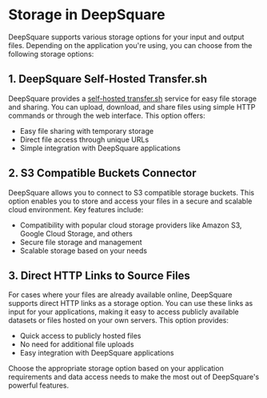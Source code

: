 # Storage in DeepSquare

DeepSquare supports various storage options for your input and output files. Depending on the application you're using, you can choose from the following storage options:

## 1. DeepSquare Self-Hosted Transfer.sh

DeepSquare provides a [self-hosted transfer.sh](https://transfer.deepsquare.run/) service for easy file storage and sharing. You can upload, download, and share files using simple HTTP commands or through the web interface. This option offers:

- Easy file sharing with temporary storage
- Direct file access through unique URLs
- Simple integration with DeepSquare applications

## 2. S3 Compatible Buckets Connector

DeepSquare allows you to connect to S3 compatible storage buckets. This option enables you to store and access your files in a secure and scalable cloud environment. Key features include:

- Compatibility with popular cloud storage providers like Amazon S3, Google Cloud Storage, and others
- Secure file storage and management
- Scalable storage based on your needs

## 3. Direct HTTP Links to Source Files

For cases where your files are already available online, DeepSquare supports direct HTTP links as a storage option. You can use these links as input for your applications, making it easy to access publicly available datasets or files hosted on your own servers. This option provides:

- Quick access to publicly hosted files
- No need for additional file uploads
- Easy integration with DeepSquare applications

Choose the appropriate storage option based on your application requirements and data access needs to make the most out of DeepSquare's powerful features.
